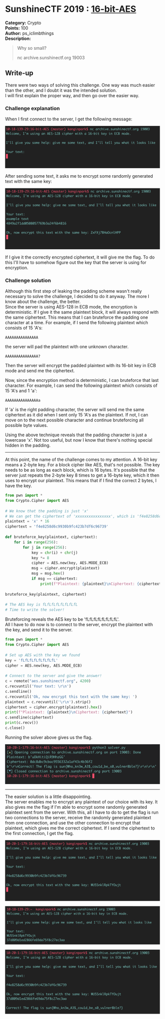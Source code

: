 # SunshineCTF 2019 : [16-bit-AES](https://2019.sunshinectf.org/challenges#16-bit-AES)

**Category:** Crypto  
**Points:** 100  
**Author:** ps_iclimbthings  
**Description:**  
> Why so small?
>
> nc archive.sunshinectf.org 19003


## Write-up
There were two ways of solving this challenge. One way was much easier than the other, and I doubt it was the intended solution.  
I will first explain the proper way, and then go over the easier way.


### Challenge explanation
When I first connect to the server, I get the following message: 

![](image1.png)

After sending some text, it asks me to encrypt some randomly generated text with the same key: 

![](image2.png)

If I give it the correctly encrypted ciphertext, it will give me the flag. To do this I'll have to somehow figure out the key that the server is using for encryption.


### Challenge solution
Although this first step of leaking the padding scheme wasn't really necessary to solve the challenge, I decided to do it anyway. The more I know about the challenge, the better.  
Since the server is using AES-128 in ECB mode, the encryption is deterministic. If I give it the same plaintext block, it will always respond with the same ciphertext. This means that I can bruteforce the padding one character at a time. For example, if I send the following plaintext which consists of 15 'A's:
```
AAAAAAAAAAAAAAA
```
the server will pad the plaintext with one unknown character.
```
AAAAAAAAAAAAAAA?
```
Then the server will encrypt the padded plaintext with its 16-bit key in ECB mode and send me the ciphertext.

Now, since the encryption method is deterministic, I can bruteforce that last character. For example, I can send the following plaintext which consists of 15 'A's and 1 'a':
```
AAAAAAAAAAAAAAAa
```
If 'a' is the right padding character, the server will send me the same ciphertext as it did when I sent only 15 'A's as the plaintext. If not, I can move on to the next possible character and continue bruteforcing all possible byte values.

Using the above technique reveals that the padding character is just a lowercase 'x'. Not too useful, but now I know that there's nothing special hidden in the padding.

---
At this point, the name of the challenge comes to my attention. A 16-bit key means a 2-byte key. For a block cipher like AES, that's not possible. The key needs to be as long as each block, which is 16 bytes. It's possible that the server just repeats the 2-byte key 8 times to get a 16-byte key, which it then uses to encrypt our plaintext. This means that if I find the correct 2 bytes, I have the key.

```python
from pwn import *
from Crypto.Cipher import AES

# We know that the padding is just 'x'
# We can get the ciphertext of 'xxxxxxxxxxxxxxxx', which is 'f4e8258d6c9930b9fc423b7df6c96739'
plaintext = 'x' * 16
ciphertext = 'f4e8258d6c9930b9fc423b7df6c96739'

def bruteforce_key(plaintext, ciphertext):
    for i in range(256):
        for j in range(256):
            key = chr(i) + chr(j)
            key *= 8
            cipher = AES.new(key, AES.MODE_ECB)
            msg = cipher.encrypt(plaintext)
            msg = msg.hex()
            if msg == ciphertext:
                print(f"Plaintext: {plaintext}\nCiphertext: {ciphertext}\nMsg: {msg}\nKey: {key}")

bruteforce_key(plaintext, ciphertext)

# The AES key is fLfLfLfLfLfLfLfL
# Time to write the solver!
```

Bruteforcing reveals the AES key to be 'fLfLfLfLfLfLfLfL'.  
All I have to do now is to connect to the server, encrypt the plaintext with the key, and send it to the server.

```python
from pwn import *
from Crypto.Cipher import AES

# Set up AES with the key we found
key = 'fLfLfLfLfLfLfLfL'
cipher = AES.new(key, AES.MODE_ECB)

# Connect to the server and give the answer!
c = remote("aes.sunshinectf.org", 4200)
c.recvuntil('Your text: \r\n')
c.sendline()
c.recvuntil('Ok, now encrypt this text with the same key: ')
plaintext = c.recvuntil('\r\n').strip()
ciphertext = cipher.encrypt(plaintext).hex()
print(f"Plaintext: {plaintext}\nCiphertext: {ciphertext}")
c.sendline(ciphertext)
print(c.recv())
c.close()
```

Running the solver above gives us the flag.

![](image3.png)

---
The easier solution is a little disappointing.  
The server enables me to encrypt any plaintext of our choice with its key. It also gives me the flag if I'm able to encrypt some randomly generated plaintext sent from the server. With this, all I have to do to get the flag is run two connections to the server, receive the randomly generated plaintext from one connection, and use the other connection to encrypt that plaintext, which gives me the correct ciphertext. If I send the ciphertext to the first connection, I get the flag.

![](image4.png)

![](image5.png)

![](image6.png)
